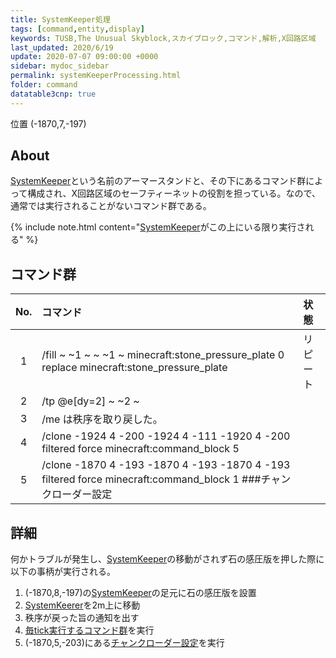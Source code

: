 ```yaml
---
title: SystemKeeper処理
tags: [command,entity,display]
keywords: TUSB,The Unusual Skyblock,スカイブロック,コマンド,解析,X回路区域
last_updated: 2020/6/19
update: 2020-07-07 09:00:00 +0000
sidebar: mydoc_sidebar
permalink: systemKeeperProcessing.html
folder: command
datatable3cnp: true
---
```

<span class="label label-primary">位置 (-1870,7,-197)</span>

## About

[SystemKeeper](TUSB_Analysis_Entity.html)という名前のアーマースタンドと、その下にあるコマンド群によって構成され、X回路区域のセーフティーネットの役割を担っている。なので、通常では実行されることがないコマンド群である。

{% include note.html content="[SystemKeeper](TUSB_Analysis_Entity.html#systemkeeper)がこの上にいる限り実行される" %}

## コマンド群

<div class="datatable3cnp-begin"></div>

|No.|コマンド|状態|
|:-:|:-|:-|
|1|/fill ~ ~1 ~ ~ ~1 ~ minecraft:stone_pressure_plate 0 replace minecraft:stone_pressure_plate|リピート|
|2|/tp @e[dy=2] ~ ~2 ~|
|3|/me は秩序を取り戻した。|
|4|/clone -1924 4 -200 -1924 4 -111 -1920 4 -200 filtered force minecraft:command_block 5|
|5|/clone -1870 4 -193 -1870 4 -193 -1870 4 -193 filtered force minecraft:command_block 1 ###チャンクローダー設定|

<div class="datatable3cnp-end"></div>

## 詳細

何かトラブルが発生し、[SystemKeeper](TUSB_Analysis_Entity.html)の移動がされず石の感圧版を押した際に以下の事柄が実行される。

1. (-1870,8,-197)の[SystemKeeper](TUSB_Analysis_Entity.html)の足元に石の感圧版を設置
2. [SystemKeerer](TUSB_Analysis_Entity.html)を2m上に移動
3. 秩序が戻った旨の通知を出す
4. [毎tick実行するコマンド群](mainclockProcessing.html#毎tick実行するコマンド群)を実行
5. (-1870,5,-203)にある[チャンクローダー設定](furnaceProcessing.html)を実行
